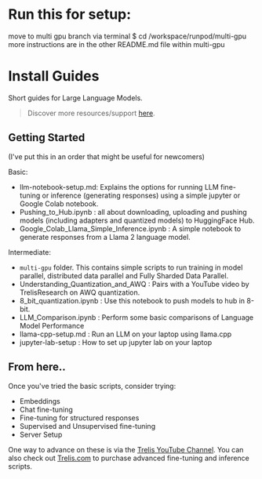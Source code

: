 # Run this for setup:
move to multi gpu branch via terminal
$ cd /workspace/runpod/multi-gpu
more instructions are in the other README.md file within multi-gpu


# Install Guides
Short guides for Large Language Models.

> Discover more resources/support [here](https://Trelis.com/About).

## Getting Started

(I've put this in an order that might be useful for newcomers)

Basic:
- llm-notebook-setup.md: Explains the options for running LLM fine-tuning or inference (generating responses) using a simple jupyter or Google Colab notebook.
- Pushing_to_Hub.ipynb : all about downloading, uploading and pushing models (including adapters and quantized models) to HuggingFace Hub.
- Google_Colab_Llama_Simple_Inference.ipynb : A simple notebook to generate responses from a Llama 2 language model.

Intermediate:
- `multi-gpu` folder. This contains simple scripts to run training in model parallel, distributed data parallel and Fully Sharded Data Parallel.
- Understanding_Quantization_and_AWQ : Pairs with a YouTube video by TrelisResearch on AWQ quantization.
- 8_bit_quantization.ipynb : Use this notebook to push models to hub in 8-bit.
- LLM_Comparison.ipynb : Perform some basic comparisons of Language Model Performance
- llama-cpp-setup.md : Run an LLM on your laptop using llama.cpp
- jupyter-lab-setup : How to set up jupyter lab on your laptop

## From here..
Once you've tried the basic scripts, consider trying:
- Embeddings
- Chat fine-tuning
- Fine-tuning for structured responses
- Supervised and Unsupervised fine-tuning
- Server Setup

One way to advance on these is via the [Trelis YouTube Channel](https://youtube.com/@TrelisResearch). You can also check out [Trelis.com](https://trelis.com) to purchase advanced fine-tuning and inference scripts.
